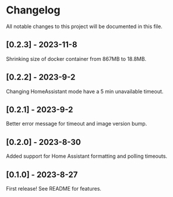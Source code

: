 # Changelog

All notable changes to this project will be documented in this file.

## [0.2.3] - 2023-11-8

Shrinking size of docker container from 867MB to 18.8MB.

## [0.2.2] - 2023-9-2

Changing HomeAssistant mode have a 5 min unavailable timeout.

## [0.2.1] - 2023-9-2

Better error message for timeout and image version bump.

## [0.2.0] - 2023-8-30

Added support for Home Assistant formatting and polling timeouts.

## [0.1.0] - 2023-8-27

First release! See README for features.
